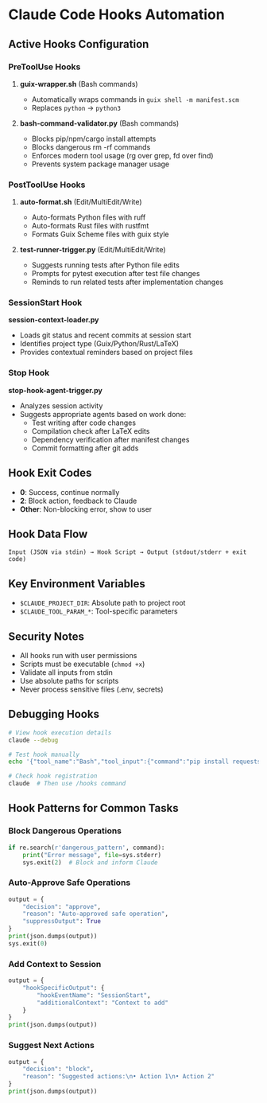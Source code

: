 # Claude Code Hooks Automation

## Active Hooks Configuration

### PreToolUse Hooks
1. **guix-wrapper.sh** (Bash commands)
   - Automatically wraps commands in `guix shell -m manifest.scm`
   - Replaces `python` → `python3`

2. **bash-command-validator.py** (Bash commands)
   - Blocks pip/npm/cargo install attempts
   - Blocks dangerous rm -rf commands
   - Enforces modern tool usage (rg over grep, fd over find)
   - Prevents system package manager usage

### PostToolUse Hooks
1. **auto-format.sh** (Edit/MultiEdit/Write)
   - Auto-formats Python files with ruff
   - Auto-formats Rust files with rustfmt
   - Formats Guix Scheme files with guix style

2. **test-runner-trigger.py** (Edit/MultiEdit/Write)
   - Suggests running tests after Python file edits
   - Prompts for pytest execution after test file changes
   - Reminds to run related tests after implementation changes

### SessionStart Hook
**session-context-loader.py**
- Loads git status and recent commits at session start
- Identifies project type (Guix/Python/Rust/LaTeX)
- Provides contextual reminders based on project files

### Stop Hook
**stop-hook-agent-trigger.py**
- Analyzes session activity
- Suggests appropriate agents based on work done:
  - Test writing after code changes
  - Compilation check after LaTeX edits
  - Dependency verification after manifest changes
  - Commit formatting after git adds

## Hook Exit Codes
- **0**: Success, continue normally
- **2**: Block action, feedback to Claude
- **Other**: Non-blocking error, show to user

## Hook Data Flow
```
Input (JSON via stdin) → Hook Script → Output (stdout/stderr + exit code)
```

## Key Environment Variables
- `$CLAUDE_PROJECT_DIR`: Absolute path to project root
- `$CLAUDE_TOOL_PARAM_*`: Tool-specific parameters

## Security Notes
- All hooks run with user permissions
- Scripts must be executable (`chmod +x`)
- Validate all inputs from stdin
- Use absolute paths for scripts
- Never process sensitive files (.env, secrets)

## Debugging Hooks
```bash
# View hook execution details
claude --debug

# Test hook manually
echo '{"tool_name":"Bash","tool_input":{"command":"pip install requests"}}' | ~/.claude/hooks/bash-command-validator.py

# Check hook registration
claude  # Then use /hooks command
```

## Hook Patterns for Common Tasks

### Block Dangerous Operations
```python
if re.search(r'dangerous_pattern', command):
    print("Error message", file=sys.stderr)
    sys.exit(2)  # Block and inform Claude
```

### Auto-Approve Safe Operations
```python
output = {
    "decision": "approve",
    "reason": "Auto-approved safe operation",
    "suppressOutput": True
}
print(json.dumps(output))
sys.exit(0)
```

### Add Context to Session
```python
output = {
    "hookSpecificOutput": {
        "hookEventName": "SessionStart",
        "additionalContext": "Context to add"
    }
}
print(json.dumps(output))
```

### Suggest Next Actions
```python
output = {
    "decision": "block",
    "reason": "Suggested actions:\n• Action 1\n• Action 2"
}
print(json.dumps(output))
```